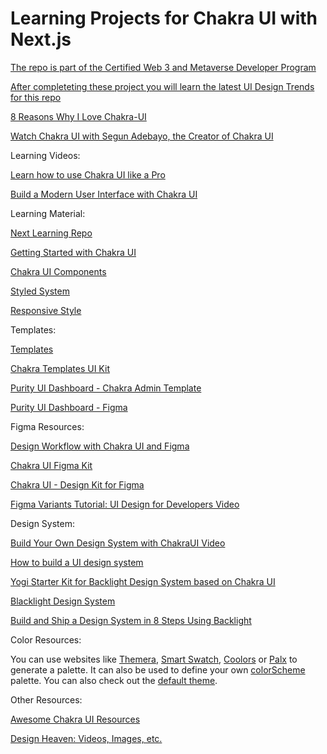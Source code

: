 # Learning Projects for Chakra UI with Next.js

[The repo is part of the Certified Web 3 and Metaverse Developer Program](https://www.panaverse.co/)

[After completeting these project you will learn the latest UI Design Trends for this repo](https://github.com/panacloud-modern-global-apps/ui-design-trends)

[8 Reasons Why I Love Chakra-UI](https://levelup.gitconnected.com/8-reasons-why-i-love-chakra-ui-bad36e821282)

[Watch Chakra UI with Segun Adebayo, the Creator of Chakra UI](https://www.youtube.com/watch?v=l7nyRBxQ9vo)

Learning Videos:

[Learn how to use Chakra UI like a Pro](https://www.chakrauiforbeginners.com/)

[Build a Modern User Interface with Chakra UI](https://egghead.io/courses/build-a-modern-user-interface-with-chakra-ui-fac68106)


Learning Material:

[Next Learning Repo](https://github.com/panacloud-modern-global-apps/nextjs)

[Getting Started with Chakra UI](https://chakra-ui.com/getting-started)

[Chakra UI Components](https://chakra-ui.com/docs/components)

[Styled System](https://styled-system.com/getting-started)

[Responsive Style](https://chakra-ui.com/docs/styled-system/responsive-styles)


Templates:

[Templates](https://chakra-templates.dev/)

[Chakra Templates UI Kit](https://www.figma.com/community/file/935959613109017886)

[Purity UI Dashboard - Chakra Admin Template](https://www.creative-tim.com/product/purity-ui-dashboard)

[Purity UI Dashboard - Figma](https://www.figma.com/community/file/1017053507572291952)


Figma Resources:

[Design Workflow with Chakra UI and Figma](https://www.youtube.com/watch?v=Gm7qHn9Y_Ro)

[Chakra UI Figma Kit](https://www.figma.com/community/file/971408767069651759) 

[Chakra UI - Design Kit for Figma](https://segunadebayo.gumroad.com/l/KbHtQ)

[Figma Variants Tutorial: UI Design for Developers Video](https://www.youtube.com/watch?v=b9XSghqBVxI)


Design System:

[Build Your Own Design System with ChakraUI Video](https://www.youtube.com/watch?v=epJuxo8FKFA)

[How to build a UI design system](https://www.secretstache.com/blog/ui-design-system/)

[Yogi Starter Kit for Backlight Design System based on Chakra UI](https://github.com/divriots/starter-yogi)

[Blacklight Design System](https://backlight.dev/)

[Build and Ship a Design System in 8 Steps Using Backlight](https://tympanus.net/codrops/2022/01/24/build-and-ship-a-design-system-in-8-steps-using-backlight/)

Color Resources:

You can use websites like [Themera](https://themera.vercel.app/), [Smart Swatch](https://smart-swatch.netlify.app/), [Coolors](https://coolors.co/) or [Palx](https://palx.jxnblk.com/) to generate a palette. It can also be used to define your own [colorScheme](https://github.com/chakra-ui/chakra-ui/discussions/2846) palette. You can also check out the [default theme](https://chakra-ui.com/docs/styled-system/theme).


Other Resources:

[Awesome Chakra UI Resources](https://github.com/chakra-ui/awesome-chakra-ui)

[Design Heaven: Videos, Images, etc.](https://github.com/dimitrisraptis96/design-heaven)

